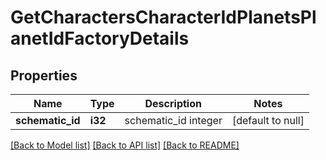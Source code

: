 # GetCharactersCharacterIdPlanetsPlanetIdFactoryDetails

## Properties
Name | Type | Description | Notes
------------ | ------------- | ------------- | -------------
**schematic_id** | **i32** | schematic_id integer | [default to null]

[[Back to Model list]](../README.md#documentation-for-models) [[Back to API list]](../README.md#documentation-for-api-endpoints) [[Back to README]](../README.md)


